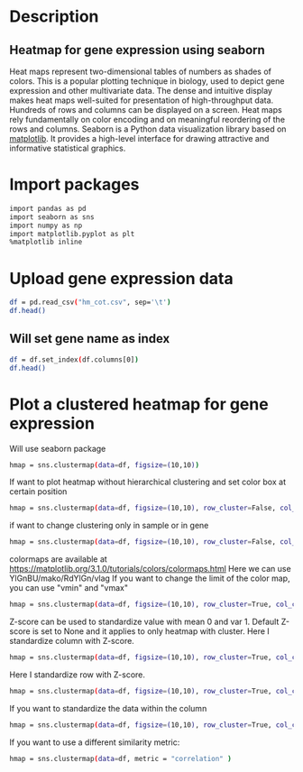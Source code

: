 # Description
## Heatmap for gene expression using seaborn
Heat maps represent two-dimensional tables of numbers as shades of colors. This is a popular plotting technique in biology, used to depict gene expression and other multivariate data. The dense and intuitive display makes heat maps well-suited for presentation of high-throughput data. Hundreds of rows and columns can be displayed on a screen. Heat maps rely fundamentally on color encoding and on meaningful reordering of the rows and columns.
Seaborn is a Python data visualization library based on [matplotlib](https://matplotlib.org/). It provides a high-level interface for drawing attractive and informative statistical graphics.



# Import packages
```bash
import pandas as pd
import seaborn as sns
import numpy as np
import matplotlib.pyplot as plt
%matplotlib inline

```
# Upload gene expression data
```bash
df = pd.read_csv("hm_cot.csv", sep='\t')
df.head()
```
## Will set gene name as index
```bash
df = df.set_index(df.columns[0])
df.head()
```



# Plot a clustered heatmap for gene expression
Will use seaborn package
```bash
hmap = sns.clustermap(data=df, figsize=(10,10))
```
If want to plot heatmap without hierarchical clustering and set color box at certain position
```bash
hmap = sns.clustermap(data=df, figsize=(10,10), row_cluster=False, col_cluster=False, cbar_pos=(0, .2, .03, .4))
```
if want to change  clustering only in sample or in gene
```bash
hmap = sns.clustermap(data=df, figsize=(10,10), row_cluster=False, col_cluster=True, cbar_pos=(0, .2, .03, .4))
```

colormaps are available at https://matplotlib.org/3.1.0/tutorials/colors/colormaps.html
Here we can use YlGnBU/mako/RdYlGn/vlag
If you want to change the limit of the color map, you can use "vmin" and "vmax" 
```bash
hmap = sns.clustermap(data=df, figsize=(10,10), row_cluster=True, col_cluster=True, cmap='YlGnBu')
```

Z-score can be used to standardize value with mean 0 and var 1. Default Z-score is set to None and it applies to only heatmap with cluster. 
Here I standardize column with Z-score.
```bash
hmap = sns.clustermap(data=df, figsize=(10,10), row_cluster=True, col_cluster=True, cmap='YlGnBu', z_score=1)
```
Here I standardize row with Z-score.
```bash
hmap = sns.clustermap(data=df, figsize=(10,10), row_cluster=True, col_cluster=True, cmap='YlGnBu', z_score=0)

```
If you want to standardize the data within the column
```bash
hmap = sns.clustermap(data=df, figsize=(10,10), row_cluster=True, col_cluster=True, cmap='YlGnBu', z_score=0,standard_scale=1 )

```
If you want to use a different similarity metric:

```bash
hmap = sns.clustermap(data=df, metric = "correlation" )

```
